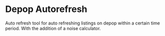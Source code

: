 # Depop Autorefresh

Auto refresh tool for auto refreshing listings on depop within a certain time period. With the addition of a noise calculator.

